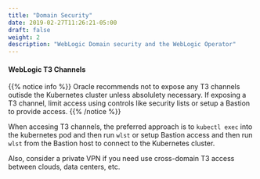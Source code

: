 ```yaml
---
title: "Domain Security"
date: 2019-02-27T11:26:21-05:00
draft: false
weight: 2
description: "WebLogic Domain security and the WebLogic Operator"
---
```


#### WebLogic T3 Channels

{{% notice info %}}
Oracle recommends not to expose any T3 channels outisde the Kubernetes cluster
unless absolulety necessary. If exposing a T3 channel, limit access using
controls like security lists or setup a Bastion to provide access.
{{% /notice %}}

When accesing T3 channels, the preferred approach is to `kubectl exec` into
the kubernetes pod and then run `wlst` or setup Bastion access and then run
`wlst` from the Bastion host to connect to the Kubernetes cluster.

Also, consider a private VPN if you need use cross-domain T3 access
between clouds, data centers, etc.
